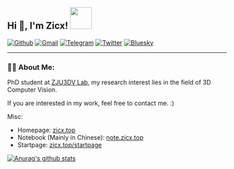 <h2> Hi 👋, I'm Zicx! <img src="https://media.giphy.com/media/mGcNjsfWAjY5AEZNw6/giphy.gif" width="50"></h2>

[![Github](https://img.shields.io/badge/-Github-136?style=flat&logo=Github&logoColor=white)](https://github.com/cxzhou35)
[![Gmail](https://img.shields.io/badge/-Gmail-136?style=flat&logo=Gmail&logoColor=white)](mailto:zjajzcx3566@gmail.com)
[![Telegram](https://img.shields.io/badge/-Telegram-136?style=flat&logo=Telegram&logoColor=white)](https://telegram.me/cxzhou35)
[![Twitter](https://img.shields.io/badge/-Twitter-136?style=flat&logo=x&logoColor=white)](https://twitter.com/cxzhou35)
[![Bluesky](https://img.shields.io/badge/-Bluesky-136?style=flat&logo=bluesky&logoColor=white)](https://bsky.app/profile/cxzhou35.bsky.social)

---

### :man_technologist: About Me:
PhD student at [ZJU3DV Lab](https://github.com/zju3dv), my research interest lies in the field of 3D Computer Vision.

If you are interested in my work, feel free to contact me. :)

Misc:
- Homepage: [zicx.top](https://zicx.top)
- Notebook (Mainly in Chinese): [note.zicx.top](https://note.zicx.top)
- Startpage: [zicx.top/startpage](https://zicx.top/startpage)

<a href="https://github-readme-stats-cxzhou35.vercel.app"><img align="center" src="https://github-readme-stats-cxzhou35.vercel.app/api?username=cxzhou35&show_icons=true&include_all_commits=true&hide_border=true&theme=rose_pine" alt="Anurag's github stats" /></a>

